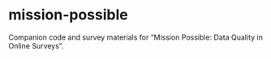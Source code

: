 # mission-possible
Companion code and survey materials for “Mission Possible: Data Quality in Online Surveys”.
